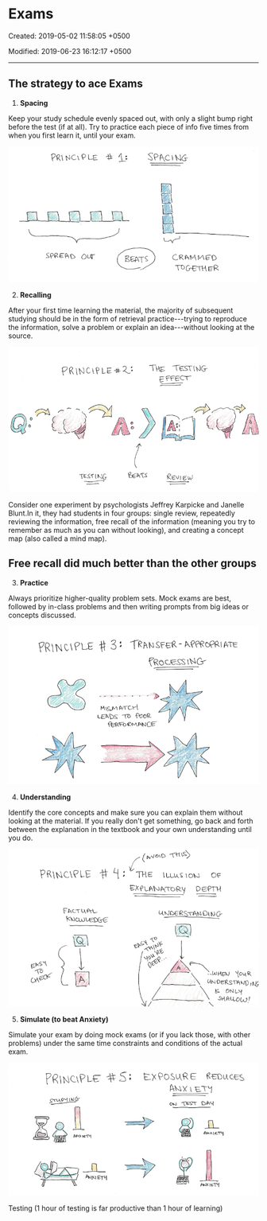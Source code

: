 # Exams

Created: 2019-05-02 11:58:05 +0500

Modified: 2019-06-23 16:12:17 +0500

---

## The strategy to ace Exams

1.  **Spacing**

Keep your study schedule evenly spaced out, with only a slight bump right before the test (if at all). Try to practice each piece of info five times from when you first learn it, until your exam.

![-9N 1 Dśas ](media/Learning---Intro_Exams-image1.png)

2.  **Recalling**

After your first time learning the material, the majority of subsequent studying should be in the form of retrieval practice---trying to reproduce the information, solve a problem or explain an idea---without looking at the source.

![image](media/Learning---Intro_Exams-image2.png)

Consider one experiment by psychologists Jeffrey Karpicke and Janelle Blunt.In it, they had students in four groups: single review, repeatedly reviewing the information, free recall of the information (meaning you try to remember as much as you can without looking), and creating a concept map (also called a mind map).

## Free recall did much better than the other groups

3.  **Practice**

Always prioritize higher-quality problem sets. Mock exams are best, followed by in-class problems and then writing prompts from big ideas or concepts discussed.

![「 EN 刀 」 -80 ](media/Learning---Intro_Exams-image3.png)

4.  **Understanding**

Identify the core concepts and make sure you can explain them without looking at the material. If you really don't get something, go back and forth between the explanation in the textbook and your own understanding until you do.

![image](media/Learning---Intro_Exams-image4.png)

5.  **Simulate (to beat Anxiety)**

Simulate your exam by doing mock exams (or if you lack those, with other problems) under the same time constraints and conditions of the actual exam.

![image](media/Learning---Intro_Exams-image5.png)

Testing (1 hour of testing is far productive than 1 hour of learning)



